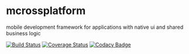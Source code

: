 # mcrossplatform
mobile development framework for applications with native ui and shared business logic

[![Build Status](https://travis-ci.org/mrs-internet-service-gmbh/mcrossplatform.svg?branch=master)](https://travis-ci.org/mrs-internet-service-gmbh/mcrossplatform) [![Coverage Status](https://coveralls.io/repos/github/mrs-internet-service-gmbh/mcrossplatform/badge.svg?branch=master)](https://coveralls.io/github/mrs-internet-service-gmbh/mcrossplatform?branch=master) [![Codacy Badge](https://api.codacy.com/project/badge/Grade/f6dcf3bcf423493e904eeac037697fae)](https://www.codacy.com/app/donat-mueller/mcrossplatform?utm_source=github.com&amp;utm_medium=referral&amp;utm_content=mrs-internet-service-gmbh/mcrossplatform&amp;utm_campaign=Badge_Grade)